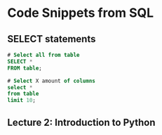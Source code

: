 # Code Snippets from SQL

## SELECT statements
```sql
# Select all from table
SELECT *
FROM table;

# Select X amount of columns
select *
from table
limit 10;
```

## Lecture 2: Introduction to Python

